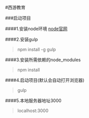 #西游教育

###启动项目

####1.安装node环境
[node官网](http://www.nodejs.org)

####2.安装gulp
> npm install -g gulp

####3.安装所需依赖的node_modules
> npm install

####4.启动项目(默认会自动打开浏览器)
> gulp

####5.本地服务器地址3000
> localhost:3000

